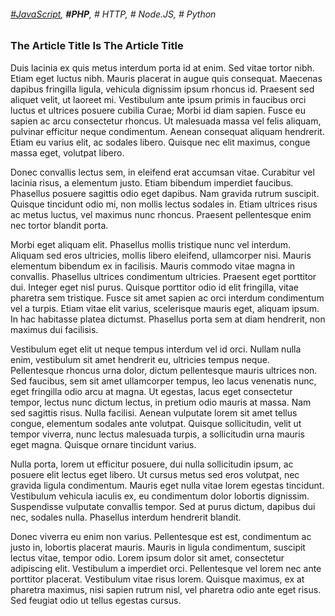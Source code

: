 ###### *[#JavaScript](http://www.google.com)*, **#PHP**, # HTTP, # Node.JS, # Python

### The Article Title Is The Article Title

Duis lacinia ex quis metus interdum porta id at enim. Sed vitae tortor nibh. Etiam eget luctus nibh. Mauris placerat in augue quis consequat. Maecenas dapibus fringilla ligula, vehicula dignissim ipsum rhoncus id. Praesent sed aliquet velit, ut laoreet mi. Vestibulum ante ipsum primis in faucibus orci luctus et ultrices posuere cubilia Curae; Morbi id diam sapien. Fusce eu sapien ac arcu consectetur rhoncus. Ut malesuada massa vel felis aliquam, pulvinar efficitur neque condimentum. Aenean consequat aliquam hendrerit. Etiam eu varius elit, ac sodales libero. Quisque nec elit maximus, congue massa eget, volutpat libero.
                                    
Donec convallis lectus sem, in eleifend erat accumsan vitae. Curabitur vel lacinia risus, a elementum justo. Etiam bibendum imperdiet faucibus. Phasellus posuere sagittis odio eget dapibus. Nam gravida rutrum suscipit. Quisque tincidunt odio mi, non mollis lectus sodales in. Etiam ultrices risus ac metus luctus, vel maximus nunc rhoncus. Praesent pellentesque enim nec tortor blandit porta.

Morbi eget aliquam elit. Phasellus mollis tristique nunc vel interdum. Aliquam sed eros ultricies, mollis libero eleifend, ullamcorper nisi. Mauris elementum bibendum ex in facilisis. Mauris commodo vitae magna in convallis. Phasellus ultrices condimentum ultricies. Praesent eget porttitor dui. Integer eget nisl purus. Quisque porttitor odio id elit fringilla, vitae pharetra sem tristique. Fusce sit amet sapien ac orci interdum condimentum vel a turpis. Etiam vitae elit varius, scelerisque mauris eget, aliquam ipsum. In hac habitasse platea dictumst. Phasellus porta sem at diam hendrerit, non maximus dui facilisis.

Vestibulum eget elit ut neque tempus interdum vel id orci. Nullam nulla enim, vestibulum sit amet hendrerit eu, ultricies tempus neque. Pellentesque rhoncus urna dolor, dictum pellentesque mauris ultrices non. Sed faucibus, sem sit amet ullamcorper tempus, leo lacus venenatis nunc, eget fringilla odio arcu at magna. Ut egestas, lacus eget consectetur tempor, lectus nunc dictum lectus, in pretium odio mauris at massa. Nam sed sagittis risus. Nulla facilisi. Aenean vulputate lorem sit amet tellus congue, elementum sodales ante volutpat. Quisque sollicitudin, velit ut tempor viverra, nunc lectus malesuada turpis, a sollicitudin urna mauris eget magna. Quisque ornare tincidunt varius.

Nulla porta, lorem ut efficitur posuere, dui nulla sollicitudin ipsum, ac posuere elit lectus eget libero. Ut cursus metus sed eros volutpat, nec gravida ligula condimentum. Mauris eget nulla vitae lorem egestas tincidunt. Vestibulum vehicula iaculis ex, eu condimentum dolor lobortis dignissim. Suspendisse vulputate convallis tempor. Sed at purus dictum, dapibus dui nec, sodales nulla. Phasellus interdum hendrerit blandit.

Donec viverra eu enim non varius. Pellentesque est est, condimentum ac justo in, lobortis placerat mauris. Mauris in ligula condimentum, suscipit lectus vitae, tempor odio. Lorem ipsum dolor sit amet, consectetur adipiscing elit. Vestibulum a imperdiet orci. Pellentesque vel lorem nec ante porttitor placerat. Vestibulum vitae risus lorem. Quisque maximus, ex at pharetra maximus, nisi sapien rutrum nisl, vel pharetra odio ante eget risus. Sed feugiat odio ut tellus egestas cursus.